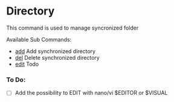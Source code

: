 # Directory
This command is used to manage syncronized folder

Available Sub Commands:
- [add](add) Add synchronized directory
- [del](del) Delete synchronized directory
- [edit](#todo) Todo

### To Do:
- [ ] Add the possibility to EDIT with nano/vi $EDITOR or $VISUAL 